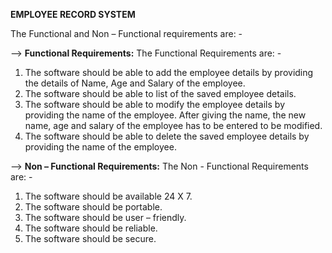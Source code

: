 **EMPLOYEE RECORD SYSTEM**

The Functional and Non – Functional requirements are: -

--> **Functional Requirements:**
The Functional Requirements are: -

1.	The software should be able to add the employee details by providing the details of Name, Age and Salary of the employee.
2.	The software should be able to list of the saved employee details.
3.	The software should be able to modify the employee details by providing the name of the employee. After giving the name, the new name, age and salary of the employee has to be entered to be modified.
4.	The software should be able to delete the saved employee details by providing the name of the employee.

--> **Non – Functional Requirements:**
The Non - Functional Requirements are: -

1.	The software should be available 24 X 7.
2.	The software should be portable.
3.	The software should be user – friendly.
4.	The software should be reliable.
5.	The software should be secure. 
